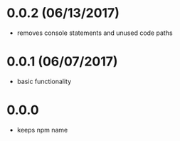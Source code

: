 # 0.0.2 (06/13/2017)

- removes console statements and unused code paths 

# 0.0.1 (06/07/2017)

- basic functionality

# 0.0.0

- keeps npm name
